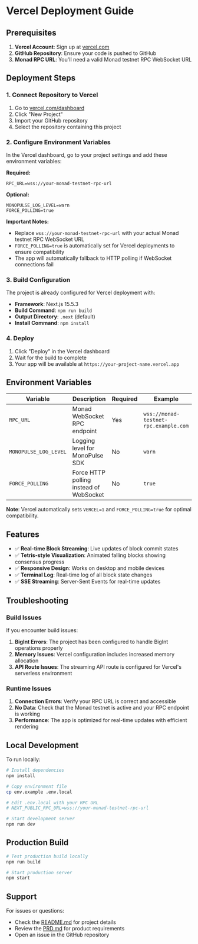 # Vercel Deployment Guide

## Prerequisites

1. **Vercel Account**: Sign up at [vercel.com](https://vercel.com)
2. **GitHub Repository**: Ensure your code is pushed to GitHub
3. **Monad RPC URL**: You'll need a valid Monad testnet RPC WebSocket URL

## Deployment Steps

### 1. Connect Repository to Vercel

1. Go to [vercel.com/dashboard](https://vercel.com/dashboard)
2. Click "New Project"
3. Import your GitHub repository
4. Select the repository containing this project

### 2. Configure Environment Variables

In the Vercel dashboard, go to your project settings and add these environment variables:

**Required:**
```
RPC_URL=wss://your-monad-testnet-rpc-url
```

**Optional:**
```
MONOPULSE_LOG_LEVEL=warn
FORCE_POLLING=true
```

**Important Notes:**
- Replace `wss://your-monad-testnet-rpc-url` with your actual Monad testnet RPC WebSocket URL
- `FORCE_POLLING=true` is automatically set for Vercel deployments to ensure compatibility
- The app will automatically fallback to HTTP polling if WebSocket connections fail

### 3. Build Configuration

The project is already configured for Vercel deployment with:

- **Framework**: Next.js 15.5.3
- **Build Command**: `npm run build`
- **Output Directory**: `.next` (default)
- **Install Command**: `npm install`

### 4. Deploy

1. Click "Deploy" in the Vercel dashboard
2. Wait for the build to complete
3. Your app will be available at `https://your-project-name.vercel.app`

## Environment Variables

| Variable | Description | Required | Example |
|----------|-------------|----------|---------|
| `RPC_URL` | Monad WebSocket RPC endpoint | Yes | `wss://monad-testnet-rpc.example.com` |
| `MONOPULSE_LOG_LEVEL` | Logging level for MonoPulse SDK | No | `warn` |
| `FORCE_POLLING` | Force HTTP polling instead of WebSocket | No | `true` |

**Note**: Vercel automatically sets `VERCEL=1` and `FORCE_POLLING=true` for optimal compatibility.

## Features

- ✅ **Real-time Block Streaming**: Live updates of block commit states
- ✅ **Tetris-style Visualization**: Animated falling blocks showing consensus progress
- ✅ **Responsive Design**: Works on desktop and mobile devices
- ✅ **Terminal Log**: Real-time log of all block state changes
- ✅ **SSE Streaming**: Server-Sent Events for real-time updates

## Troubleshooting

### Build Issues

If you encounter build issues:

1. **BigInt Errors**: The project has been configured to handle BigInt operations properly
2. **Memory Issues**: Vercel configuration includes increased memory allocation
3. **API Route Issues**: The streaming API route is configured for Vercel's serverless environment

### Runtime Issues

1. **Connection Errors**: Verify your RPC URL is correct and accessible
2. **No Data**: Check that the Monad testnet is active and your RPC endpoint is working
3. **Performance**: The app is optimized for real-time updates with efficient rendering

## Local Development

To run locally:

```bash
# Install dependencies
npm install

# Copy environment file
cp env.example .env.local

# Edit .env.local with your RPC URL
# NEXT_PUBLIC_RPC_URL=wss://your-monad-testnet-rpc-url

# Start development server
npm run dev
```

## Production Build

```bash
# Test production build locally
npm run build

# Start production server
npm start
```

## Support

For issues or questions:
- Check the [README.md](./README.md) for project details
- Review the [PRD.md](./PRD.md) for product requirements
- Open an issue in the GitHub repository
